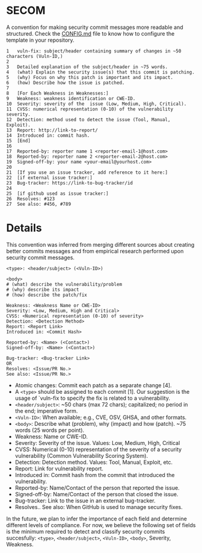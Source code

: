 # SECOM

A convention for making security commit messages more readable and structured. Check the [CONFIG.md](https://github.com/TQRG/secom/blob/main/CONFIG.md) file to know how to configure the template in your repository.

```
1   vuln-fix: subject/header containing summary of changes in ~50 characters (Vuln-ID,)
2
3   Detailed explanation of the subject/header in ~75 words.
4   (what) Explain the security issue(s) that this commit is patching.
5   (why) Focus on why this patch is important and its impact.
6   (how) Describe how the issue is patched.
7
8   [For Each Weakness in Weaknesses:]
9   Weakness: weakness identification or CWE-ID.
10  Severity: severity of the  issue (Low, Medium, High, Critical).
11  CVSS: numerical representation (0-10) of the vulnerability severity.
12  Detection: method used to detect the issue (Tool, Manual, Exploit).
13  Report: http://link-to-report/
14  Introduced in: commit hash.
15  [End]
16
17  Reported-by: reporter name 1 <reporter-email-1@host.com>
18  Reported-by: reporter name 2 <reporter-email-2@host.com>
19  Signed-off-by: your name <your-email@yourhost.com>
20
21  [If you use an issue tracker, add reference to it here:]
22  [if external issue tracker:]
23  Bug-tracker: https://link-to-bug-tracker/id
24
25  [if github used as issue tracker:]
26  Resolves: #123
27  See also: #456, #789
```

# Details

This convention was inferred from merging different sources about creating better commits messages and from empirical research performed upon security commit messages.

```
<type>: <header/subject> (<Vuln-ID>)

<body>
# (what) describe the vulnerability/problem
# (why) describe its impact
# (how) describe the patch/fix

Weakness: <Weakness Name or CWE-ID>
Severity: <Low, Medium, High and Critical>
CVSS: <Numerical representation (0-10) of severity>
Detection: <Detection Method>
Report: <Report Link>
Introduced in: <Commit Hash>

Reported-by: <Name> (<Contact>)
Signed-off-by: <Name> (<Contact>)

Bug-tracker: <Bug-tracker Link>
OR
Resolves: <Issue/PR No.>
See also: <Issue/PR No.>
```

* Atomic changes: Commit each patch as a separate change [4].
* A `<type>` should be assigned to each commit [1]. Our suggestion is the usage of `vuln-fix to specify the fix is related to a vulnerability.
* `<header/subject>`: ~50 chars (max 72 chars); capitalized; no period in the end; imperative form.
* `<Vuln-ID>`: When available; e.g., CVE, OSV, GHSA, and other formats.
* `<body>`: Describe what (problem), why (impact) and how (patch). ~75 words (25 words per point).
* Weakness: Name or CWE-ID.
* Severity: Severity of the issue. Values: Low, Medium, High, Critical
* CVSS: Numerical (0-10) representation of the severity of a security vulnerability (Common Vulnerability Scoring System).
* Detection: Detection method. Values: Tool, Manual, Exploit, etc.
* Report: Link for vulnerability report.
* Introduced in: Commit hash from the commit that introduced the vulnerability.
* Reported-by: Name/Contact of the person that reported the issue.
* Signed-off-by: Name/Contact of the person that closed the issue.
* Bug-tracker: Link to the issue in an external bug-tracker.
* Resolves.. See also: When GitHub is used to manage security fixes.
  
In the future, we plan to infer the importance of each field and determine different levels of compliance. For now, we believe the following set of fields is the minimum required to detect and classify security commits succesfully: `<type>`, `<header/subject>`, `<Vuln-ID>`, `<body>`, Severity, Weakness.
